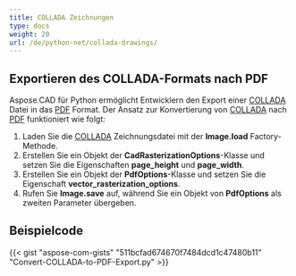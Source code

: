 ```yaml
---
title: COLLADA Zeichnungen
type: docs
weight: 20
url: /de/python-net/collada-drawings/
---
```


## **Exportieren des COLLADA-Formats nach PDF**

Aspose.CAD für Python ermöglicht Entwicklern den Export einer [COLLADA](https://docs.fileformat.com/3d/dae/) Datei in das [PDF](https://docs.fileformat.com/pdf/) Format. Der Ansatz zur Konvertierung von [COLLADA](https://docs.fileformat.com/3d/dae/) nach [PDF](https://docs.fileformat.com/pdf/) funktioniert wie folgt:

1. Laden Sie die [COLLADA](https://docs.fileformat.com/3d/dae/) Zeichnungsdatei mit der **Image.load** Factory-Methode.
1. Erstellen Sie ein Objekt der **CadRasterizationOptions**-Klasse und setzen Sie die Eigenschaften **page_height** und **page_width**.
1. Erstellen Sie ein Objekt der **PdfOptions**-Klasse und setzen Sie die Eigenschaft **vector_rasterization_options**.
1. Rufen Sie **Image.save** auf, während Sie ein Objekt von **PdfOptions** als zweiten Parameter übergeben.

## Beispielcode

{{< gist "aspose-com-gists" "511bcfad674670f7484dcd1c47480b11" "Convert-COLLADA-to-PDF-Export.py" >}}
